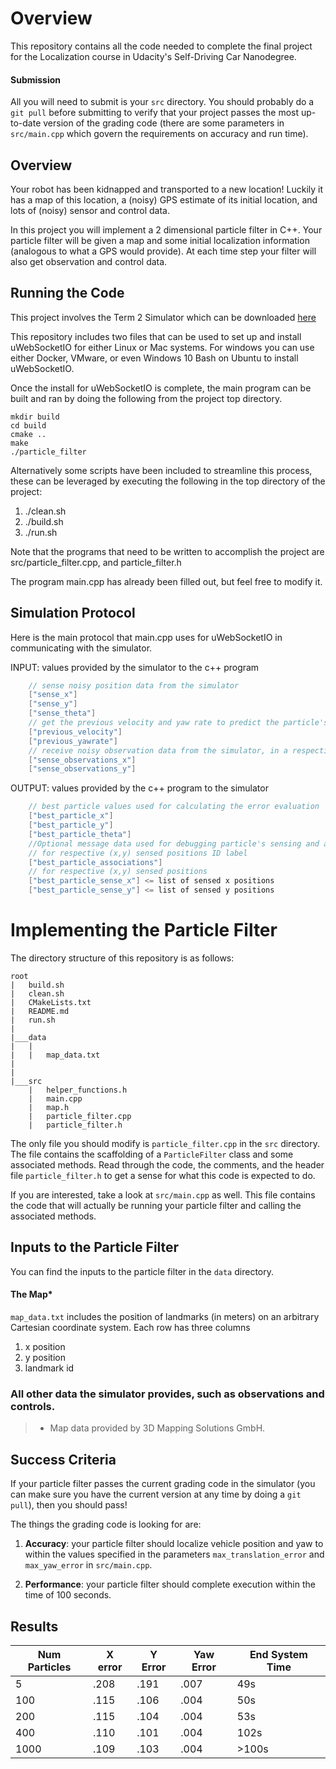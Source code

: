 # Overview
This repository contains all the code needed to complete the final project for the Localization course in Udacity's Self-Driving Car Nanodegree.

#### Submission
All you will need to submit is your `src` directory. You should probably do a `git pull` before submitting to verify that your project passes the most up-to-date version of the grading code (there are some parameters in `src/main.cpp` which govern the requirements on accuracy and run time).

## Overview

Your robot has been kidnapped and transported to a new location! Luckily it has a map of this location, a (noisy) GPS estimate of its initial location, and lots of (noisy) sensor and control data.

In this project you will implement a 2 dimensional particle filter in C++. Your particle filter will be given a map and some initial localization information (analogous to what a GPS would provide). At each time step your filter will also get observation and control data.

## Running the Code
This project involves the Term 2 Simulator which can be downloaded [here](https://github.com/udacity/self-driving-car-sim/releases)

This repository includes two files that can be used to set up and install uWebSocketIO for either Linux or Mac systems. For windows you can use either Docker, VMware, or even Windows 10 Bash on Ubuntu to install uWebSocketIO.

Once the install for uWebSocketIO is complete, the main program can be built and ran by doing the following from the project top directory.

    mkdir build
    cd build
    cmake ..
    make
    ./particle_filter

Alternatively some scripts have been included to streamline this process, these can be leveraged by executing the following in the top directory of the project:

1. ./clean.sh
2. ./build.sh
3. ./run.sh

Note that the programs that need to be written to accomplish the project are src/particle_filter.cpp, and particle_filter.h

The program main.cpp has already been filled out, but feel free to modify it.

## Simulation Protocol

Here is the main protocol that main.cpp uses for uWebSocketIO in communicating with the simulator.

INPUT: values provided by the simulator to the c++ program

```cpp    
    // sense noisy position data from the simulator
    ["sense_x"]
    ["sense_y"]
    ["sense_theta"]
    // get the previous velocity and yaw rate to predict the particle's transitioned state
    ["previous_velocity"]
    ["previous_yawrate"]
    // receive noisy observation data from the simulator, in a respective list of x/y values
    ["sense_observations_x"]
    ["sense_observations_y"]
```

OUTPUT: values provided by the c++ program to the simulator

```cpp
    // best particle values used for calculating the error evaluation
    ["best_particle_x"]
    ["best_particle_y"]
    ["best_particle_theta"]
    //Optional message data used for debugging particle's sensing and associations
    // for respective (x,y) sensed positions ID label
    ["best_particle_associations"]
    // for respective (x,y) sensed positions
    ["best_particle_sense_x"] <= list of sensed x positions
    ["best_particle_sense_y"] <= list of sensed y positions
```

# Implementing the Particle Filter

The directory structure of this repository is as follows:

```
root
|   build.sh
|   clean.sh
|   CMakeLists.txt
|   README.md
|   run.sh
|
|___data
|   |   
|   |   map_data.txt
|   
|   
|___src
    |   helper_functions.h
    |   main.cpp
    |   map.h
    |   particle_filter.cpp
    |   particle_filter.h
```

The only file you should modify is `particle_filter.cpp` in the `src` directory. The file contains the scaffolding of a `ParticleFilter` class and some associated methods. Read through the code, the comments, and the header file `particle_filter.h` to get a sense for what this code is expected to do.

If you are interested, take a look at `src/main.cpp` as well. This file contains the code that will actually be running your particle filter and calling the associated methods.

## Inputs to the Particle Filter

You can find the inputs to the particle filter in the `data` directory.

#### The Map*
`map_data.txt` includes the position of landmarks (in meters) on an arbitrary Cartesian coordinate system. Each row has three columns
1. x position
2. y position
3. landmark id

### All other data the simulator provides, such as observations and controls.

> * Map data provided by 3D Mapping Solutions GmbH.

## Success Criteria
If your particle filter passes the current grading code in the simulator (you can make sure you have the current version at any time by doing a `git pull`), then you should pass!

The things the grading code is looking for are:


1. **Accuracy**: your particle filter should localize vehicle position and yaw to within the values specified in the parameters `max_translation_error` and `max_yaw_error` in `src/main.cpp`.

2. **Performance**: your particle filter should complete execution within the time of 100 seconds.

## Results


Num Particles | X error | Y Error | Yaw Error | End System Time
--- | --- | --- | --- | ---
5 | .208 | .191 | .007 | 49s |
100 | .115 | .106 | .004 | 50s |
200 | .115 | .104 | .004 | 53s |
400 | .110 | .101 | .004 | 102s |
1000 | .109 | .103 | .004 | >100s |






